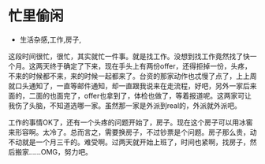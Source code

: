 # 忙里偷闲
- 生活杂感,工作,房子,

这段时间很忙，很忙，其实就忙一件事。就是找工作。没想到找工作竟然找了快一个月。这两天终于确定了下来，现在手头上有两份offer，还得拒掉一份，头疼，不来的时候都不来，来的时候一起都来了。台资的那家动作也忒慢了点了，上上周就口头通知了，一直等邮件通知，却一直跟我说来在走流程，好吧，另外一家后来面的，二面的也面完了，offer也拿到了，体检也做了，等着报道呢。这两家可让我伤了头脑，不知道选哪一家。虽然那一家是外派到real的，外派就外派吧。

工作的事情OK了，还有一个头疼的问题开始了，房子。现在这个房子可以用冰窖来形容啊。太冷了。总而言之，需要换房子，不过钞票是个问题。房子那么贵，动不动就是一个月三千的。难受啊。过两天就开始上班了，时间也紧啊，找房子，然后搬家……OMG，努力吧。
